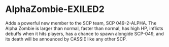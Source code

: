 # AlphaZombie-EXILED2
Adds a powerful new member to the SCP team, SCP 049-2-ALPHA. The Alpha Zombie is larger than normal, faster than normal, has high HP, inflicts debuffs when it hits players, has a chance to spawn alongide SCP-049, and its death will be announced by CASSIE like any other SCP.
